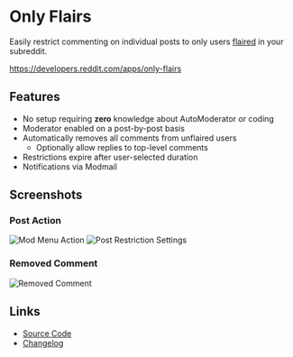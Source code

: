 # Only Flairs

Easily restrict commenting on individual posts to only users [flaired](https://support.reddithelp.com/hc/en-us/articles/15484503095060-User-Flair) in your subreddit.

https://developers.reddit.com/apps/only-flairs

## Features

* No setup requiring **zero** knowledge about AutoModerator or coding
* Moderator enabled on a post-by-post basis
* Automatically removes all comments from unflaired users
  * Optionally allow replies to top-level comments
* Restrictions expire after user-selected duration
* Notifications via Modmail

## Screenshots

### Post Action

![Mod Menu Action](https://github.com/shiruken/only-flairs/assets/867617/647c110b-ed45-4009-a322-60ac793d4747) ![Post Restriction Settings](https://github.com/shiruken/only-flairs/assets/867617/eff910b3-3006-4b81-881d-51d873158622)

### Removed Comment

![Removed Comment](https://github.com/shiruken/only-flairs/assets/867617/c9b91acb-05a9-4db7-8f08-c9a0e5779577)

## Links

* [Source Code](https://github.com/shiruken/only-flairs)
* [Changelog](https://github.com/shiruken/only-flairs/releases)
